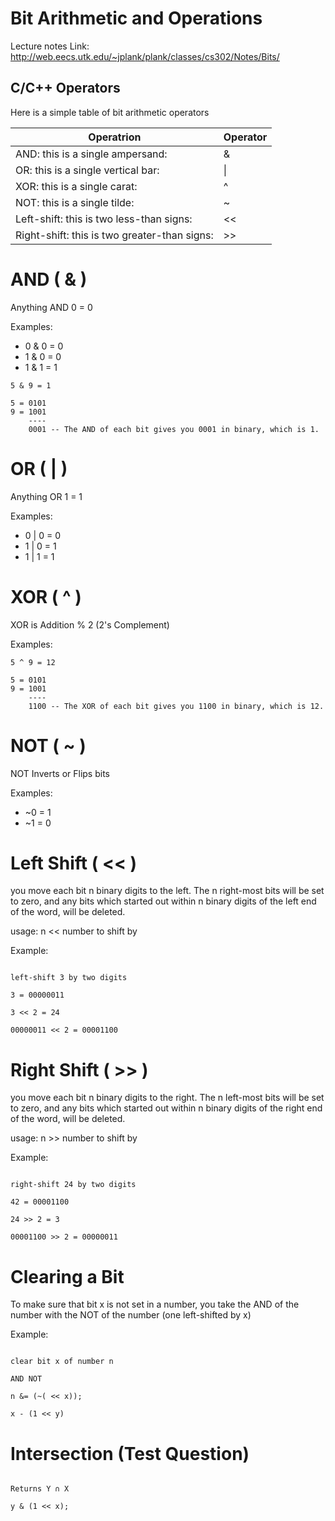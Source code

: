 # Bit Arithmetic and Operations

Lecture notes Link: http://web.eecs.utk.edu/~jplank/plank/classes/cs302/Notes/Bits/


## C/C++ Operators

Here is a simple table of bit arithmetic operators

| Operatrion | Operator |
| ----------- | ----------- |
|AND: this is a single ampersand:|	& |
|OR: this is a single vertical bar:| \| |
|XOR: this is a single carat: |	^ |
|NOT: this is a single tilde: |	~ |
|Left-shift: this is two less-than signs: |	<< |
|Right-shift: this is two greater-than signs: |	>> |



# AND ( & )

Anything AND 0 = 0

Examples:

- 0 & 0 = 0
- 1 & 0 = 0
- 1 & 1 = 1

```
5 & 9 = 1

5 = 0101
9 = 1001
    ----
    0001 -- The AND of each bit gives you 0001 in binary, which is 1.
```

# OR ( | )

Anything OR 1 = 1

Examples:

- 0 | 0 = 0
- 1 | 0 = 1
- 1 | 1 = 1


# XOR ( ^ )

XOR is Addition % 2 (2's Complement)

Examples:
```
5 ^ 9 = 12

5 = 0101
9 = 1001
    ----
    1100 -- The XOR of each bit gives you 1100 in binary, which is 12.

```


# NOT ( ~ )

NOT Inverts or Flips bits

Examples:

- ~0 = 1
- ~1 = 0

# Left Shift ( << )

you move each bit n binary digits to the left. The n right-most bits will be set to zero, and any bits which started out within n binary digits of the left end of the word, will be deleted.

usage: n << number to shift by

Example:

```

left-shift 3 by two digits

3 = 00000011

3 << 2 = 24

00000011 << 2 = 00001100

```


# Right Shift ( >> )

you move each bit n binary digits to the  right. The n left-most bits will be set to zero, and any bits which started out within n binary digits of the right end of the word, will be deleted.

usage: n >> number to shift by

Example:

```

right-shift 24 by two digits

42 = 00001100

24 >> 2 = 3

00001100 >> 2 = 00000011

```


# Clearing a Bit

To make sure that bit x is not set in a number, you take the AND of the number with the NOT of the number (one left-shifted by x)

Example:
```

clear bit x of number n

AND NOT

n &= (~( << x));

x - (1 << y)

```



# Intersection (Test Question)

```

Returns Y ∩ X

y & (1 << x);

```